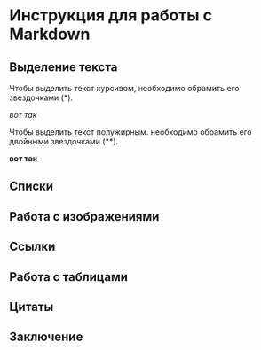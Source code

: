 # Инструкция для работы с Markdown

## Выделение текста

Чтобы выделить текст курсивом, необходимо обрамить его звездочками (*). 

*вот так*

Чтобы выделить текст полужирным. необходимо обрамить его двойными звездочками (**). 

**вот так**

## Списки

## Работа с изображениями

## Ссылки

## Работа с таблицами

## Цитаты

## Заключение
